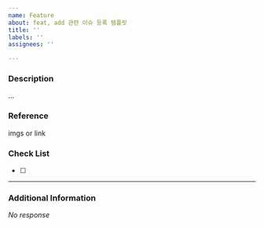 ```yaml
---
name: Feature
about: feat, add 관련 이슈 등록 템플릿
title: ''
labels: ''
assignees: ''

---
```


### Description

...

### Reference

imgs or link

### Check List

- [ ]

---

### Additional Information

_No response_
